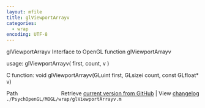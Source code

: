 ```yaml
---
layout: mfile
title: glViewportArrayv
categories:
  - wrap
encoding: UTF-8
---
```


glViewportArrayv  Interface to OpenGL function glViewportArrayv

usage:  glViewportArrayv\( first, count, v \)

C function:  void glViewportArrayv\(GLuint first, GLsizei count, const GLfloat\* v\)


<div class="code_header" style="text-align:right;">
  <span style="float:left;">Path&nbsp;&nbsp;</span> <span class="counter">Retrieve <a href=
  "https://raw.github.com/Psychtoolbox-3/Psychtoolbox-3/beta/./PsychOpenGL/MOGL/wrap/glViewportArrayv.m">current version from GitHub</a> | View <a href=
  "https://github.com/Psychtoolbox-3/Psychtoolbox-3/commits/beta/./PsychOpenGL/MOGL/wrap/glViewportArrayv.m">changelog</a></span>
</div>
<div class="code">
  <code>./PsychOpenGL/MOGL/wrap/glViewportArrayv.m</code>
</div>
